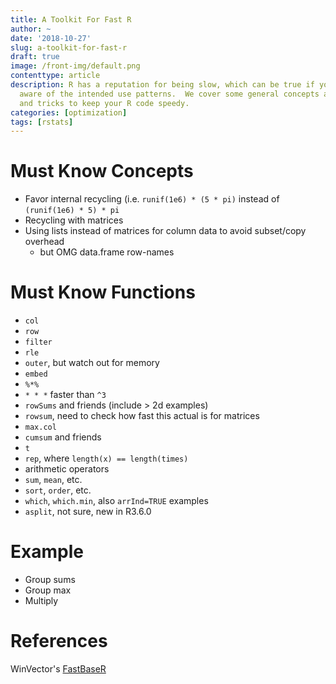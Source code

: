 ```yaml
---
title: A Toolkit For Fast R
author: ~
date: '2018-10-27'
slug: a-toolkit-for-fast-r
draft: true
image: /front-img/default.png
contenttype: article
description: R has a reputation for being slow, which can be true if you are not
  aware of the intended use patterns.  We cover some general concepts and tips
  and tricks to keep your R code speedy.
categories: [optimization]
tags: [rstats]
---
```


# Must Know Concepts

* Favor internal recycling (i.e. `runif(1e6) * (5 * pi)` instead of
  `(runif(1e6) * 5) * pi`
* Recycling with matrices
* Using lists instead of matrices for column data to avoid subset/copy overhead
    * but OMG data.frame row-names

# Must Know Functions

* `col`
* `row`
* `filter`
* `rle`
* `outer`, but watch out for memory
* `embed`
* `%*%`
* `* * *` faster than `^3`
* `rowSums` and friends (include > 2d examples)
* `rowsum`, need to check how fast this actual is for matrices
* `max.col`
* `cumsum` and friends
* `t`
* `rep`, where `length(x) == length(times)`
* arithmetic operators
* `sum`, `mean`, etc.
* `sort`, `order`, etc.
* `which`, `which.min`, also `arrInd=TRUE` examples
* `asplit`, not sure, new in R3.6.0

# Example

* Group sums
* Group max
* Multiply

# References

WinVector's [FastBaseR][1]

[1]: https://github.com/WinVector/FastBaseR
